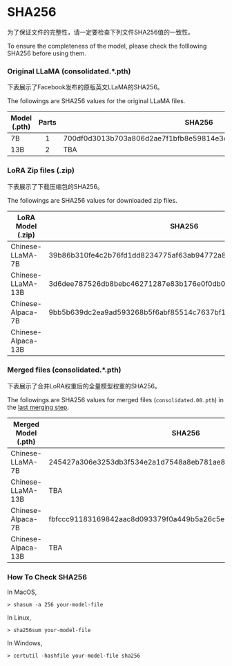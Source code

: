 # SHA256

为了保证文件的完整性，请一定要检查下列文件SHA256值的一致性。

To ensure the completeness of the model, please check the folllowing SHA256 before using them.

### Original LLaMA (consolidated.*.pth)

下表展示了Facebook发布的原版英文LLaMA的SHA256。

The followings are SHA256 values for the original LLaMA files.

| Model (.pth) | Parts | SHA256                                                       |
| ------------ | :---: | ------------------------------------------------------------ |
| 7B           |   1   | 700df0d3013b703a806d2ae7f1bfb8e59814e3d06ae78be0c66368a50059f33d |
| 13B          |   2   | TBA                                                          |


### LoRA Zip files (.zip)

下表展示了下载压缩包的SHA256。

The followings are SHA256 values for downloaded zip files.

| LoRA Model (.zip)  | SHA256                                                       |
| ------------------ | ------------------------------------------------------------ |
| Chinese-LLaMA-7B   | 39b86b310fe4c2b76fd1dd8234775af63ab94772a80bcae33a4086a9a7fe0e60 |
| Chinese-LLaMA-13B  | 3d6dee787526db8bebc46271287e83b176e0f0db026dff493e088baf9be5199b |
| Chinese-Alpaca-7B  | 9bb5b639dc2ea9ad593268b5f6abf85514c7637bf10f2344eb7031fe0fce2d87 |
| Chinese-Alpaca-13B |                                                              |


### Merged files (consolidated.*.pth)

下表展示了合并LoRA权重后的全量模型权重的SHA256。

The followings are SHA256 values for merged files (`consolidated.00.pth`) in the [last merging step](https://github.com/ymcui/Chinese-LLaMA-Alpaca#step-3-合并lora权重生成全量模型权重).

| Merged Model (.pth) | SHA256                                                       |
| ----------------- | ------------------------------------------------------------ |
| Chinese-LLaMA-7B  | 245427a306e3253db3f534e2a1d7548a8eb781ae8761f9e98979b4aced6b43d8 |
| Chinese-LLaMA-13B | TBA |
| Chinese-Alpaca-7B | fbfccc91183169842aac8d093379f0a449b5a26c5ee7a298baf0d556f1499b90 |
| Chinese-Alpaca-13B | TBA |


### How To Check SHA256

In MacOS,

```
> shasum -a 256 your-model-file
```

In Linux, 

```
> sha256sum your-model-file
```

In Windows,

```
> certutil -hashfile your-model-file sha256
```
